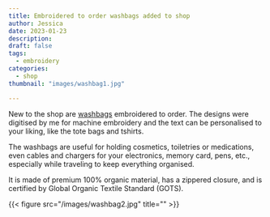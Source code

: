 ```yaml
---
title: Embroidered to order washbags added to shop
author: Jessica
date: 2023-01-23
description: 
draft: false
tags:
  - embroidery
categories:
  - shop
thumbnail: "images/washbag1.jpg"

---
```


New to the shop are [washbags](https://www.etsy.com/uk/shop/PlushArtLab?ref=seller-platform-mcnav&section_id=24184919) embroidered to order. The designs were digitised by me for machine embroidery and the text can be personalised to your liking, like the tote bags and tshirts. 

The washbags are useful for holding cosmetics, toiletries or medications, even cables and chargers for your electronics, memory card, pens, etc., especially while traveling to keep everything organised. 

It is made of premium 100% organic material, has a zippered closure, and is certified by Global Organic Textile Standard (GOTS). 

{{< figure src="/images/washbag2.jpg" title="" >}}